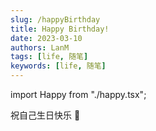 ```yaml
---
slug: /happyBirthday
title: Happy Birthday!
date: 2023-03-10
authors: LanM
tags: [life, 随笔]
keywords: [life, 随笔]
---
```


import Happy from "./happy.tsx";

祝自己生日快乐 🎂

<!-- truncate -->

<center><Happy/></center>
